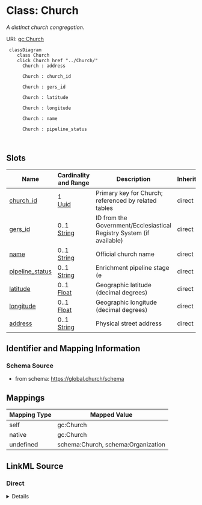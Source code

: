 

# Class: Church 


_A distinct church congregation._





URI: [gc:Church](https://global.church/schema/Church)





```mermaid
 classDiagram
    class Church
    click Church href "../Church/"
      Church : address
        
      Church : church_id
        
      Church : gers_id
        
      Church : latitude
        
      Church : longitude
        
      Church : name
        
      Church : pipeline_status
        
      
```




<!-- no inheritance hierarchy -->


## Slots

| Name | Cardinality and Range | Description | Inheritance |
| ---  | --- | --- | --- |
| [church_id](church_id.md) | 1 <br/> [Uuid](Uuid.md) | Primary key for Church; referenced by related tables | direct |
| [gers_id](gers_id.md) | 0..1 <br/> [String](String.md) | ID from the Government/Ecclesiastical Registry System (if available) | direct |
| [name](name.md) | 0..1 <br/> [String](String.md) | Official church name | direct |
| [pipeline_status](pipeline_status.md) | 0..1 <br/> [String](String.md) | Enrichment pipeline stage (e | direct |
| [latitude](latitude.md) | 0..1 <br/> [Float](Float.md) | Geographic latitude (decimal degrees) | direct |
| [longitude](longitude.md) | 0..1 <br/> [Float](Float.md) | Geographic longitude (decimal degrees) | direct |
| [address](address.md) | 0..1 <br/> [String](String.md) | Physical street address | direct |










## Identifier and Mapping Information






### Schema Source


* from schema: https://global.church/schema




## Mappings

| Mapping Type | Mapped Value |
| ---  | ---  |
| self | gc:Church |
| native | gc:Church |
| undefined | schema:Church, schema:Organization |






## LinkML Source

<!-- TODO: investigate https://stackoverflow.com/questions/37606292/how-to-create-tabbed-code-blocks-in-mkdocs-or-sphinx -->

### Direct

<details>
```yaml
name: Church
description: A distinct church congregation.
in_subset:
- church_core
- public
from_schema: https://global.church/schema
mappings:
- schema:Church
- schema:Organization
slots:
- church_id
- gers_id
- name
- pipeline_status
- latitude
- longitude
- address

```
</details>

### Induced

<details>
```yaml
name: Church
description: A distinct church congregation.
in_subset:
- church_core
- public
from_schema: https://global.church/schema
mappings:
- schema:Church
- schema:Organization
attributes:
  church_id:
    name: church_id
    description: Primary key for Church; referenced by related tables. Issued by Global.Church.
    in_subset:
    - church_core
    - public
    from_schema: https://global.church/schema
    rank: 1000
    identifier: true
    alias: church_id
    owner: Church
    domain_of:
    - Church
    - ChurchWebsite
    - EnrichedData
    range: uuid
    required: true
  gers_id:
    name: gers_id
    description: ID from the Government/Ecclesiastical Registry System (if available).
    in_subset:
    - overture
    - public
    from_schema: https://global.church/schema
    rank: 1000
    alias: gers_id
    owner: Church
    domain_of:
    - Church
    - Overture
    range: string
  name:
    name: name
    description: Official church name.
    in_subset:
    - church_core
    - public
    from_schema: https://global.church/schema
    exact_mappings:
    - schema:name
    rank: 1000
    alias: name
    owner: Church
    domain_of:
    - Church
    range: string
  pipeline_status:
    name: pipeline_status
    description: Enrichment pipeline stage (e.g., RAW, CLEAN, ENRICHED, VALIDATED).
    in_subset:
    - internal
    from_schema: https://global.church/schema
    rank: 1000
    alias: pipeline_status
    owner: Church
    domain_of:
    - Church
    range: string
  latitude:
    name: latitude
    description: Geographic latitude (decimal degrees).
    in_subset:
    - church_core
    - public
    from_schema: https://global.church/schema
    exact_mappings:
    - schema:latitude
    rank: 1000
    alias: latitude
    owner: Church
    domain_of:
    - Church
    range: float
  longitude:
    name: longitude
    description: Geographic longitude (decimal degrees).
    in_subset:
    - church_core
    - public
    from_schema: https://global.church/schema
    exact_mappings:
    - schema:longitude
    rank: 1000
    alias: longitude
    owner: Church
    domain_of:
    - Church
    range: float
  address:
    name: address
    description: Physical street address.
    in_subset:
    - church_core
    - public
    from_schema: https://global.church/schema
    exact_mappings:
    - schema:address
    rank: 1000
    alias: address
    owner: Church
    domain_of:
    - Church
    range: string

```
</details>